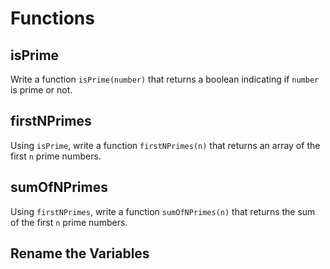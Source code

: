 # Functions

## isPrime

Write a function `isPrime(number)` that returns a boolean indicating if `number`
is prime or not.

## firstNPrimes

Using `isPrime`, write a function `firstNPrimes(n)` that returns an array of the
first `n` prime numbers.

## sumOfNPrimes

Using `firstNPrimes`, write a function `sumOfNPrimes(n)` that returns the sum of
the first `n` prime numbers.

## Rename the Variables
